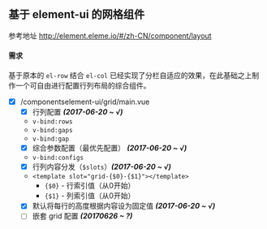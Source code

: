 ## 基于 element-ui 的网格组件

参考地址 http://element.eleme.io/#/zh-CN/component/layout

#### 需求
基于原本的 `el-row` 结合 `el-col` 已经实现了分栏自适应的效果，在此基础之上制作一个可自由进行配置行列布局的综合组件。

- [x] /componentselement-ui/grid/main.vue
    - [x] 行列配置 ___(2017-06-20 ~ √)___
    * `v-bind:rows`
    * `v-bind:gaps`
    * `v-bind:gap`
    - [x] 综合参数配置（最优先配置） ___(2017-06-20 ~ √)___
    * `v-bind:configs`
    - [x] 行列内容分发（`$slots`）___(2017-06-20 ~ √)___
    * `<template slot="grid-{$0}-{$1}"></template>`
        * `{$0}` - 行索引值（从0开始）
        * `{$1}` - 列索引值（从0开始）
    - [x] 默认将每行的高度根据内容设为固定值 ___(2017-06-20 ~ √)___
    - [ ] 嵌套 grid 配置 ___(20170626 ~ ?)___
